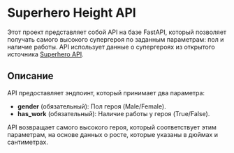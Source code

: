 # Superhero Height API

Этот проект представляет собой API на базе FastAPI, который позволяет получать самого высокого супергероя по заданным параметрам: пол и наличие работы. API использует данные о супергероях из открытого источника [Superhero API](https://akabab.github.io/superhero-api/).

## Описание

API предоставляет эндпоинт, который принимает два параметра:

- **gender** (обязательный): Пол героя (Male/Female).
- **has_work** (обязательный): Наличие работы у героя (True/False).

API возвращает самого высокого героя, который соответствует этим параметрам, на основе данных о росте, которые указаны в дюймах и сантиметрах.

